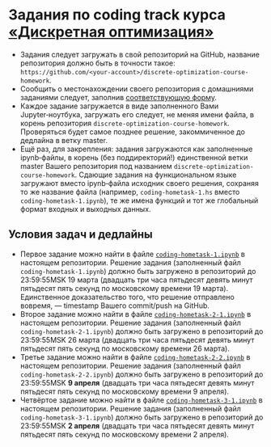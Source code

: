 # Задания по coding track курса [«Дискретная оптимизация»](https://dainiak.github.io/teaching/courses/discopt/)
* Задания следует загружать в свой репозиторий на GitHub, название репозитория должно быть в точности такое: `https://github.com/<your-account>/discrete-optimization-course-homework`. 
* Сообщить о местонахождении своего репозитория с домашниями заданиями следует, заполнив [соответствующую форму](https://goo.gl/forms/ntboVWpcRU7KoG3P2).
* Каждое задание загружается в виде заполненного Вами Jupyter‑ноутбука, загружать его следует, не меняя имени файла, в корень репозитория `discrete-optimization-course-homework`. Проверяться будет самое позднее решение, закоммиченное до дедлайна в ветку master.
* Ещё раз, для закрепления: задания загружаются как заполненные ipynb‑файлы, в корень (без поддиректорий!) единственной ветки master Вашего репозитория под названием `discrete-optimization-course-homework`. Сдающие задания на функциональном языке загружают вместо ipynb‑файла исходник своего решения, сохраняя то же название файла (например, `coding-hometask-1.hs` вместо `coding-hometask-1.ipynb`), те же имена функций и тот же глобальный формат входных и выходных данных.

## Условия задач и дедлайны
- Первое задание можно найти в файле [`coding-hometask-1.ipynb`](http://nbviewer.jupyter.org/github/dainiak/discrete-optimization-course/blob/master/coding-hometask-1.ipynb) в настоящем репозитории. Решение задания (заполненный файл `coding-hometask-1.ipynb`) должно быть загружено в репозиторий до 23:59:55MSK 19 марта (двадцать три часа пятьдесят девять минут пятьдесят пять секунд по московскому времени 19 марта). Единственное доказательство того, что решение отправлено вовремя, — timestamp Вашего commit/push на GitHub.
- Второе задание можно найти в файле [`coding-hometask-2-1.ipynb`](http://nbviewer.jupyter.org/github/dainiak/discrete-optimization-course/blob/master/coding-hometask-2-1.ipynb) в настоящем репозитории. Решение задания (заполненный файл `coding-hometask-2-1.ipynb`) должно быть загружено в репозиторий до 23:59:55MSK 26 марта (двадцать три часа пятьдесят девять минут пятьдесят пять секунд по московскому времени 26 марта).
- Третье задание можно найти в файле [`coding-hometask-2-2.ipynb`](http://nbviewer.jupyter.org/github/dainiak/discrete-optimization-course/blob/master/coding-hometask-2-2.ipynb) в настоящем репозитории. Решение задания (заполненный файл `coding-hometask-2-2.ipynb`) должно быть загружено в репозиторий до 23:59:55MSK **9 апреля** (двадцать три часа пятьдесят девять минут пятьдесят пять секунд по московскому времени 9 апреля).
- Четвёртое задание можно найти в файле [`coding-hometask-3-1.ipynb`](http://nbviewer.jupyter.org/github/dainiak/discrete-optimization-course/blob/master/coding-hometask-3-1.ipynb) в настоящем репозитории. Решение задания (заполненный файл `coding-hometask-3-1.ipynb`) должно быть загружено в репозиторий до 23:59:55MSK **2 апреля** (двадцать три часа пятьдесят девять минут пятьдесят пять секунд по московскому времени 2 апреля).
